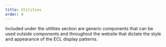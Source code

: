 ```yaml
---
title: Utilities
order: 9
---
```


Included under the utilities section are generic components that can be used outside components and throughout the website that dictate the style and appearance of the ECL display patterns.
